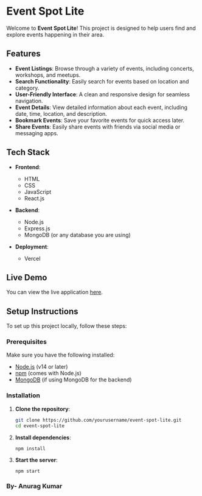 # Event Spot Lite

Welcome to **Event Spot Lite**! This project is designed to help users find and explore events happening in their area. 

## Features

- **Event Listings**: Browse through a variety of events, including concerts, workshops, and meetups.
- **Search Functionality**: Easily search for events based on location and category.
- **User-Friendly Interface**: A clean and responsive design for seamless navigation.
- **Event Details**: View detailed information about each event, including date, time, location, and description.
- **Bookmark Events**: Save your favorite events for quick access later.
- **Share Events**: Easily share events with friends via social media or messaging apps.

## Tech Stack

- **Frontend**: 
  - HTML
  - CSS
  - JavaScript
  - React.js

- **Backend**: 
  - Node.js
  - Express.js
  - MongoDB (or any database you are using)

- **Deployment**: 
  - Vercel

## Live Demo

You can view the live application [here](https://anurag-kumar-event-spot-lite.vercel.app/).

## Setup Instructions

To set up this project locally, follow these steps:

### Prerequisites

Make sure you have the following installed:

- [Node.js](https://nodejs.org/) (v14 or later)
- [npm](https://www.npmjs.com/get-npm) (comes with Node.js)
- [MongoDB](https://www.mongodb.com/) (if using MongoDB for the backend)

### Installation

1. **Clone the repository**:
   ```bash
   git clone https://github.com/yourusername/event-spot-lite.git
   cd event-spot-lite

2. **Install dependencies**:
   ```
   npm install

3. **Start the server**:
   ```
   npm start

 ### By- Anurag Kumar
